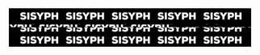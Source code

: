 <div align='center'>
  <img width="480" height="76" src="//github.com/tit-alex/tit-alex/blob/main/assets/giphygif.gif">
</div>
